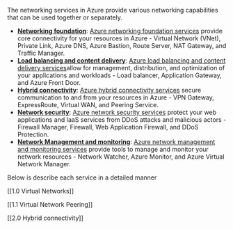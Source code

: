 The networking services in Azure provide various networking capabilities that can be used together or separately.

- [**Networking foundation**](https://learn.microsoft.com/en-us/azure/networking/fundamentals/networking-overview#foundation): [Azure networking foundation services](https://learn.microsoft.com/en-us/azure/networking/foundations/network-foundations-overview) provide core connectivity for your resources in Azure - Virtual Network (VNet), Private Link, Azure DNS, Azure Bastion, Route Server, NAT Gateway, and Traffic Manager.
- [**Load balancing and content delivery**](https://learn.microsoft.com/en-us/azure/networking/fundamentals/networking-overview#delivery): [Azure load balancing and content delivery services](https://learn.microsoft.com/en-us/azure/networking/load-balancer-content-delivery/load-balancing-content-delivery-overview)allow for management, distribution, and optimization of your applications and workloads - Load balancer, Application Gateway, and Azure Front Door.
- [**Hybrid connectivity**](https://learn.microsoft.com/en-us/azure/networking/fundamentals/networking-overview#hybrid): [Azure hybrid connectivity services](https://learn.microsoft.com/en-us/azure/networking/hybrid-connectivity/hybrid-connectivity) secure communication to and from your resources in Azure - VPN Gateway, ExpressRoute, Virtual WAN, and Peering Service.
- [**Network security**](https://learn.microsoft.com/en-us/azure/networking/fundamentals/networking-overview#security): [Azure network security services](https://learn.microsoft.com/en-us/azure/networking/security/network-security) protect your web applications and IaaS services from DDoS attacks and malicious actors - Firewall Manager, Firewall, Web Application Firewall, and DDoS Protection.
- [**Network Management and monitoring**](https://learn.microsoft.com/en-us/azure/networking/fundamentals/networking-overview#management): [Azure network management and monitoring services](https://learn.microsoft.com/en-us/azure/networking/monitoring-management/) provide tools to manage and monitor your network resources - Network Watcher, Azure Monitor, and Azure Virtual Network Manager.

Below is describe each service in a detailed manner

[[1.0 Virtual Networks]]

[[1.1 Virtual Network Peering]]

[[2.0 Hybrid connectivity]]